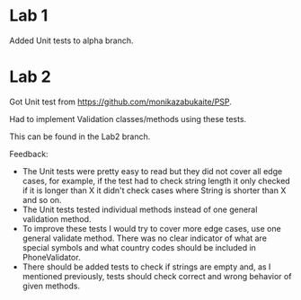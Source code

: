 # Lab 1
Added Unit tests to alpha branch.

# Lab 2
Got Unit test from https://github.com/monikazabukaite/PSP.

Had to implement Validation classes/methods using these tests.

This can be found in the Lab2 branch.

Feedback:

* The Unit tests were pretty easy to read but they did not cover all edge cases, for example, if the test had to check string length it only checked if it is longer than X it didn't check cases where String is shorter than X and so on.
* The Unit tests tested individual methods instead of one general validation method.
* To improve these tests I would try to cover more edge cases, use one general validate method. There was no clear indicator of what are special symbols and what country codes should be included in PhoneValidator.
* There should be added tests to check if strings are empty and, as I mentioned previously, tests should check correct and wrong behavior of given methods.
